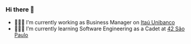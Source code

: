 ### Hi there 👋

- 👨🏻‍💼 I’m currently working as Business Manager on [Itaú Unibanco](https://www.itau.com.br/empresas)
- 🧙🏻‍♂️ I’m currently learning Software Engineering as a Cadet at [42 São Paulo](https://www.42sp.org.br/)
